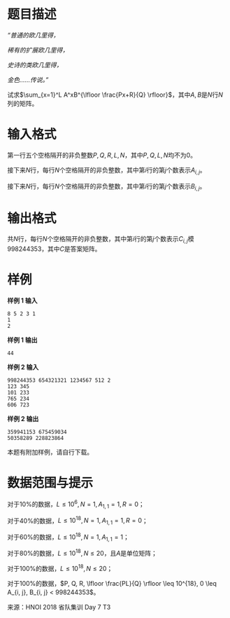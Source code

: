 
# 题目描述

*“普通的欧几里得，*

*稀有的扩展欧几里得，*

*史诗的类欧几里得，*

*金色……传说。”*

试求$\sum_{x=1}^L A^xB^{\lfloor \frac{Px+R}{Q} \rfloor}$，其中$A, B$是$N$行$N$列的矩阵。

# 输入格式

第一行五个空格隔开的非负整数$P, Q, R, L, N$，其中$P, Q, L, N$均不为$0$。

接下来$N$行，每行$N$个空格隔开的非负整数，其中第$i$行的第$j$个数表示$A_{i, j}$。

接下来$N$行，每行$N$个空格隔开的非负整数，其中第$i$行的第$j$个数表示$B_{i, j}$。

# 输出格式

共$N$行，每行$N$个空格隔开的非负整数，其中第$i$行的第$j$个数表示$C_{i, j}$模$998244353$，其中$C$是答案矩阵。

# 样例

**样例 1 输入**
```
8 5 2 3 1
1
2
```

**样例 1 输出**
```
44
```

**样例 2 输入**
```
998244353 654321321 1234567 512 2
123 345
101 233
765 234
606 723
```

**样例 2 输出**
```
359941153 675459034
50358289 228823864
```

本题有附加样例，请自行下载。

# 数据范围与提示

对于$10\%$的数据，$L \leq 10^6, N = 1, A_{1, 1} = 1, R = 0$；

对于$40\%$的数据，$L \leq 10^{18}, N = 1, A_{1, 1} = 1, R = 0$；

对于$60\%$的数据，$L \leq 10^{18}, N = 1, A_{1, 1} = 1$；

对于$80\%$的数据，$L \leq 10^{18}, N \leq 20$，且$A$是单位矩阵；

对于$100\%$的数据，$L \leq 10^{18}, N \leq 20$；

对于$100\%$的数据，$P, Q, R, \lfloor \frac{PL}{Q} \rfloor \leq 10^{18}, 0 \leq A_{i, j}, B_{i, j} < 998244353$。

来源：HNOI 2018 省队集训 Day 7 T3

